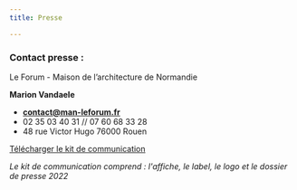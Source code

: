 ```yaml
---
title: Presse

---
```

### **Contact presse :**

Le Forum - Maison de l’architecture de Normandie

**Marion Vandaele**

* [**contact@man-leforum.fr**](mailto:contact@man-leforum.fr)
* 02 35 03 40 31 // 07 60 68 33 28
* 48 rue Victor Hugo 76000 Rouen

<a class="button download" href="/files/kit-com-zz2022.zip">Télécharger le kit de communication</a>

_Le kit de communication comprend : l'affiche, le label, le logo et le dossier de presse 2022_